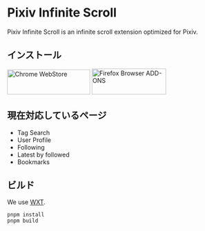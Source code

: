 # Pixiv Infinite Scroll

Pixiv Infinite Scroll is an infinite scroll extension optimized for Pixiv.

## インストール

<a href="https://chromewebstore.google.com/detail/pixiv-infinite-scroll/ihbbldgmjgjfpglmceokpdjenkjedcnb"><img alt="Chrome WebStore" width="191.8" height="58" src="https://developer.chrome.com/static/docs/webstore/branding/image/UV4C4ybeBTsZt43U4xis.png"></a>
<a href="https://addons.mozilla.org/ja/firefox/addon/pixiv-infinite-scroll/"><img alt="Firefox Browser ADD-ONS" width="172" height="60" src="https://blog.mozilla.org/addons/files/2015/11/get-the-addon.png"></a>

## 現在対応しているページ

- Tag Search
- User Profile
- Following
- Latest by followed
- Bookmarks

## ビルド

We use [WXT](https://wxt.dev/).

```shell
pnpm install
pnpm build
```
